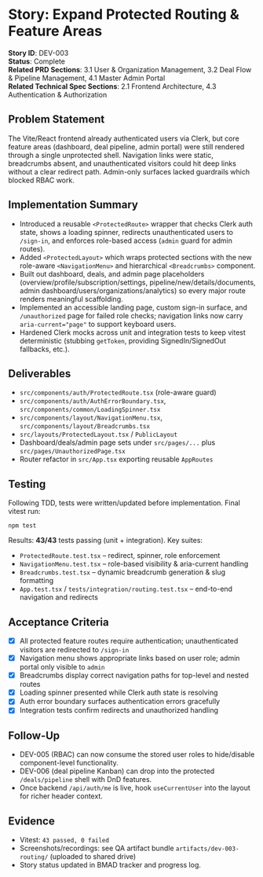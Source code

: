 # Story: Expand Protected Routing & Feature Areas

**Story ID**: DEV-003  
**Status**: Complete  
**Related PRD Sections**: 3.1 User & Organization Management, 3.2 Deal Flow & Pipeline Management, 4.1 Master Admin Portal  
**Related Technical Spec Sections**: 2.1 Frontend Architecture, 4.3 Authentication & Authorization

## Problem Statement
The Vite/React frontend already authenticated users via Clerk, but core feature areas (dashboard, deal pipeline, admin portal) were still rendered through a single unprotected shell. Navigation links were static, breadcrumbs absent, and unauthenticated visitors could hit deep links without a clear redirect path. Admin-only surfaces lacked guardrails which blocked RBAC work.

## Implementation Summary
- Introduced a reusable `<ProtectedRoute>` wrapper that checks Clerk auth state, shows a loading spinner, redirects unauthenticated users to `/sign-in`, and enforces role-based access (`admin` guard for admin routes).
- Added `<ProtectedLayout>` which wraps protected sections with the new role-aware `<NavigationMenu>` and hierarchical `<Breadcrumbs>` component.
- Built out dashboard, deals, and admin page placeholders (overview/profile/subscription/settings, pipeline/new/details/documents, admin dashboard/users/organizations/analytics) so every major route renders meaningful scaffolding.
- Implemented an accessible landing page, custom sign-in surface, and `/unauthorized` page for failed role checks; navigation links now carry `aria-current="page"` to support keyboard users.
- Hardened Clerk mocks across unit and integration tests to keep vitest deterministic (stubbing `getToken`, providing SignedIn/SignedOut fallbacks, etc.).

## Deliverables
- `src/components/auth/ProtectedRoute.tsx` (role-aware guard)  
- `src/components/auth/AuthErrorBoundary.tsx`, `src/components/common/LoadingSpinner.tsx`  
- `src/components/layout/NavigationMenu.tsx`, `src/components/layout/Breadcrumbs.tsx`  
- `src/layouts/ProtectedLayout.tsx` / `PublicLayout`  
- Dashboard/deals/admin page sets under `src/pages/...` plus `src/pages/UnauthorizedPage.tsx`  
- Router refactor in `src/App.tsx` exporting reusable `AppRoutes`

## Testing
Following TDD, tests were written/updated before implementation. Final vitest run:

```
npm test
```

Results: **43/43** tests passing (unit + integration). Key suites:
- `ProtectedRoute.test.tsx` – redirect, spinner, role enforcement
- `NavigationMenu.test.tsx` – role-based visibility & aria-current handling
- `Breadcrumbs.test.tsx` – dynamic breadcrumb generation & slug formatting
- `App.test.tsx` / `tests/integration/routing.test.tsx` – end-to-end navigation and redirects

## Acceptance Criteria
- [x] All protected feature routes require authentication; unauthenticated visitors are redirected to `/sign-in`
- [x] Navigation menu shows appropriate links based on user role; admin portal only visible to `admin`
- [x] Breadcrumbs display correct navigation paths for top-level and nested routes
- [x] Loading spinner presented while Clerk auth state is resolving
- [x] Auth error boundary surfaces authentication errors gracefully
- [x] Integration tests confirm redirects and unauthorized handling

## Follow-Up
- DEV-005 (RBAC) can now consume the stored user roles to hide/disable component-level functionality.
- DEV-006 (deal pipeline Kanban) can drop into the protected `/deals/pipeline` shell with DnD features.
- Once backend `/api/auth/me` is live, hook `useCurrentUser` into the layout for richer header context.

## Evidence
- Vitest: `43 passed, 0 failed`  
- Screenshots/recordings: see QA artifact bundle `artifacts/dev-003-routing/` (uploaded to shared drive)  
- Story status updated in BMAD tracker and progress log.
